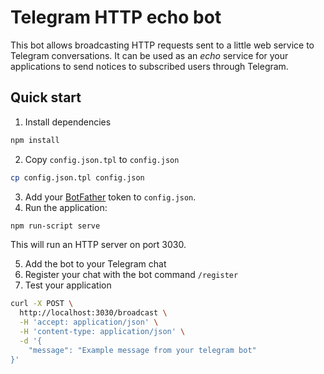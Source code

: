 # Telegram HTTP echo bot

This bot allows broadcasting HTTP requests sent to a little web service to Telegram conversations.
It can be used as an *echo* service for your applications to send notices to subscribed users
through Telegram.

## Quick start

1. Install dependencies

```sh
npm install
```

2. Copy `config.json.tpl` to `config.json`

```sh
cp config.json.tpl config.json
```

3. Add your [BotFather](https://core.telegram.org/bots#6-botfather) token to `config.json`.
4. Run the application:

```sh
npm run-script serve
```

This will run an HTTP server on port 3030.

5. Add the bot to your Telegram chat
6. Register your chat with the bot command `/register`
7. Test your application

```sh
curl -X POST \
  http://localhost:3030/broadcast \
  -H 'accept: application/json' \
  -H 'content-type: application/json' \
  -d '{
	"message": "Example message from your telegram bot"
}'
```